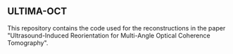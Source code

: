 ## ULTIMA-OCT

This repository contains the code used for the reconstructions in the paper "Ultrasound-Induced Reorientation for Multi-Angle Optical Coherence Tomography". 

